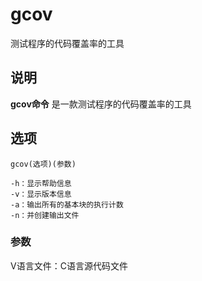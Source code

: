 gcov
===

测试程序的代码覆盖率的工具

## 说明

**gcov命令** 是一款测试程序的代码覆盖率的工具

## 选项

```
gcov(选项)(参数)
```

  

```
-h：显示帮助信息
-v：显示版本信息
-a：输出所有的基本块的执行计数
-n：并创建输出文件
```

### 参数  

V语言文件：C语言源代码文件


